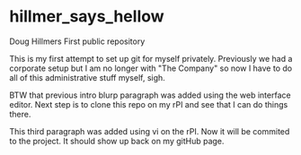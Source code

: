 # hillmer_says_hellow
Doug Hillmers First public repository

This is my first attempt to set up git for myself privately.
Previously we had a corporate setup but  I am no longer with
"The Company" so now I have to do all of this administrative 
stuff myself, sigh.

BTW that previous intro blurp paragraph was added using the
web interface editor. Next step is to clone this repo on my
rPI and see that I can do things there.

This third paragraph was added using vi on the rPI.  Now it
will be commited to the project.  It should show up back on
my gitHub page.

